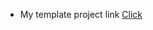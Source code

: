 - My template project link
[Click](https://www.templatemonsterpreview.com/demo/50729.html?_gl=1*154wfus*_ga*NjI5MTE0NjIyLjE2MTcwMzgwOTE.*_ga_FTPYEGT5LY*MTYxODgzMDkyNy4zLjEuMTYxODgzMjkyNi4zMQ..&_ga=2.18866105.1634770739.1618830928-629114622.1617038091&_gac=1.258323064.1618832805.Cj0KCQjw1PSDBhDbARIsAPeTqrfYrCKij1a4nK0iRYWCU7y126LbyuKWoRshI811vH7EXjttawkBaaUaAnsHEALw_wcB)       
